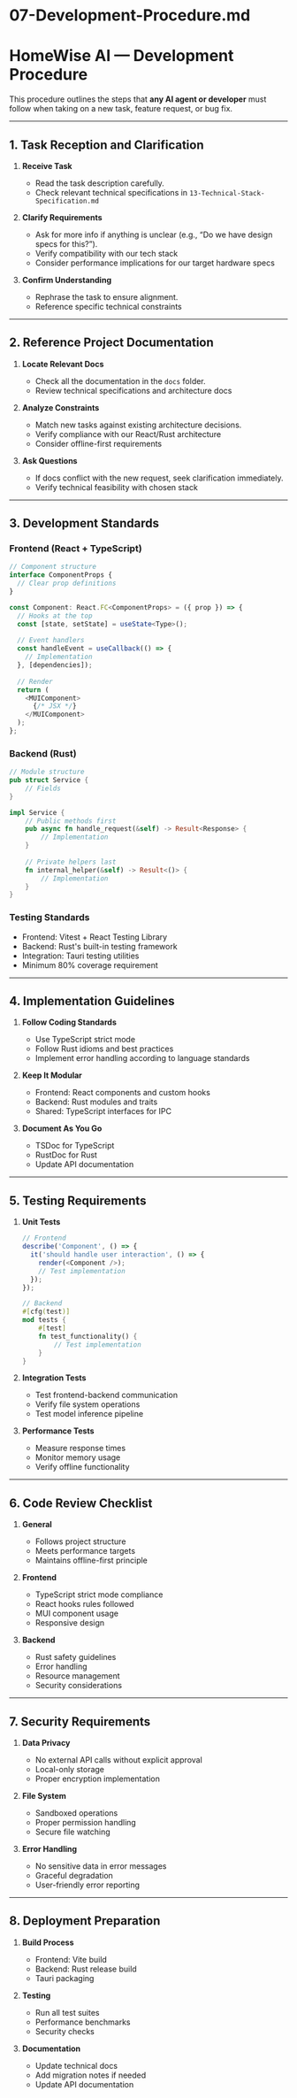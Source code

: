 # 07-Development-Procedure.md

# HomeWise AI — Development Procedure

This procedure outlines the steps that **any AI agent or developer** must follow when taking on a new task, feature request, or bug fix.

---

## 1. Task Reception and Clarification

1. **Receive Task**  
   - Read the task description carefully.
   - Check relevant technical specifications in `13-Technical-Stack-Specification.md`

2. **Clarify Requirements**  
   - Ask for more info if anything is unclear (e.g., “Do we have design specs for this?”).
   - Verify compatibility with our tech stack
   - Consider performance implications for our target hardware specs

3. **Confirm Understanding**  
   - Rephrase the task to ensure alignment.
   - Reference specific technical constraints

---

## 2. Reference Project Documentation

1. **Locate Relevant Docs**  
   - Check all the documentation in the `docs` folder.
   - Review technical specifications and architecture docs

2. **Analyze Constraints**  
   - Match new tasks against existing architecture decisions.
   - Verify compliance with our React/Rust architecture
   - Consider offline-first requirements

3. **Ask Questions**  
   - If docs conflict with the new request, seek clarification immediately.
   - Verify technical feasibility with chosen stack

---

## 3. Development Standards

### Frontend (React + TypeScript)
```typescript
// Component structure
interface ComponentProps {
  // Clear prop definitions
}

const Component: React.FC<ComponentProps> = ({ prop }) => {
  // Hooks at the top
  const [state, setState] = useState<Type>();
  
  // Event handlers
  const handleEvent = useCallback(() => {
    // Implementation
  }, [dependencies]);
  
  // Render
  return (
    <MUIComponent>
      {/* JSX */}
    </MUIComponent>
  );
};
```

### Backend (Rust)
```rust
// Module structure
pub struct Service {
    // Fields
}

impl Service {
    // Public methods first
    pub async fn handle_request(&self) -> Result<Response> {
        // Implementation
    }
    
    // Private helpers last
    fn internal_helper(&self) -> Result<()> {
        // Implementation
    }
}
```

### Testing Standards
- Frontend: Vitest + React Testing Library
- Backend: Rust's built-in testing framework
- Integration: Tauri testing utilities
- Minimum 80% coverage requirement

---

## 4. Implementation Guidelines

1. **Follow Coding Standards**  
   - Use TypeScript strict mode
   - Follow Rust idioms and best practices
   - Implement error handling according to language standards

2. **Keep It Modular**  
   - Frontend: React components and custom hooks
   - Backend: Rust modules and traits
   - Shared: TypeScript interfaces for IPC

3. **Document As You Go**  
   - TSDoc for TypeScript
   - RustDoc for Rust
   - Update API documentation

---

## 5. Testing Requirements

1. **Unit Tests**
   ```typescript
   // Frontend
   describe('Component', () => {
     it('should handle user interaction', () => {
       render(<Component />);
       // Test implementation
     });
   });
   ```
   ```rust
   // Backend
   #[cfg(test)]
   mod tests {
       #[test]
       fn test_functionality() {
           // Test implementation
       }
   }
   ```

2. **Integration Tests**
   - Test frontend-backend communication
   - Verify file system operations
   - Test model inference pipeline

3. **Performance Tests**
   - Measure response times
   - Monitor memory usage
   - Verify offline functionality

---

## 6. Code Review Checklist

1. **General**
   - Follows project structure
   - Meets performance targets
   - Maintains offline-first principle

2. **Frontend**
   - TypeScript strict mode compliance
   - React hooks rules followed
   - MUI component usage
   - Responsive design

3. **Backend**
   - Rust safety guidelines
   - Error handling
   - Resource management
   - Security considerations

---

## 7. Security Requirements

1. **Data Privacy**
   - No external API calls without explicit approval
   - Local-only storage
   - Proper encryption implementation

2. **File System**
   - Sandboxed operations
   - Proper permission handling
   - Secure file watching

3. **Error Handling**
   - No sensitive data in error messages
   - Graceful degradation
   - User-friendly error reporting

---

## 8. Deployment Preparation

1. **Build Process**
   - Frontend: Vite build
   - Backend: Rust release build
   - Tauri packaging

2. **Testing**
   - Run all test suites
   - Performance benchmarks
   - Security checks

3. **Documentation**
   - Update technical docs
   - Add migration notes if needed
   - Update API documentation

